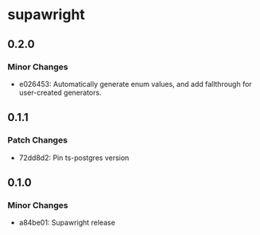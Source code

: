 # supawright

## 0.2.0

### Minor Changes

- e026453: Automatically generate enum values, and add fallthrough for user-created generators.

## 0.1.1

### Patch Changes

- 72dd8d2: Pin ts-postgres version

## 0.1.0

### Minor Changes

- a84be01: Supawright release
